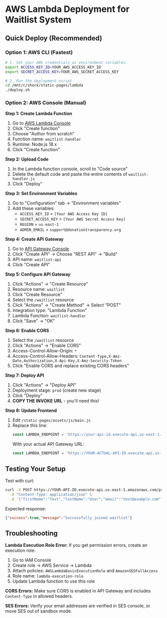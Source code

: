 # AWS Lambda Deployment for Waitlist System

## Quick Deploy (Recommended)

### Option 1: AWS CLI (Fastest)
```bash
# 1. Set your AWS credentials as environment variables
export ACCESS_KEY_ID=YOUR_AWS_ACCESS_KEY_ID
export SECRET_ACCESS_KEY=YOUR_AWS_SECRET_ACCESS_KEY

# 2. Run the deployment script
cd /mnt/c/shock/static-pages/lambda
./deploy.sh
```

### Option 2: AWS Console (Manual)

**Step 1: Create Lambda Function**
1. Go to [AWS Lambda Console](https://console.aws.amazon.com/lambda/)
2. Click "Create function" 
3. Choose "Author from scratch"
4. Function name: `waitlist-handler`
5. Runtime: Node.js 18.x
6. Click "Create function"

**Step 2: Upload Code**
1. In the Lambda function console, scroll to "Code source"
2. Delete the default code and paste the entire contents of `waitlist-handler.js`
3. Click "Deploy"

**Step 3: Set Environment Variables**
1. Go to "Configuration" tab → "Environment variables"
2. Add these variables:
   - `ACCESS_KEY_ID` = `[Your AWS Access Key ID]`
   - `SECRET_ACCESS_KEY` = `[Your AWS Secret Access Key]`
   - `REGION` = `us-east-1`
   - `ADMIN_EMAIL` = `support@donationtransparency.org`

**Step 4: Create API Gateway**
1. Go to [API Gateway Console](https://console.aws.amazon.com/apigateway/)
2. Click "Create API" → Choose "REST API" → "Build"
3. API name: `waitlist-api`
4. Click "Create API"

**Step 5: Configure API Gateway**
1. Click "Actions" → "Create Resource"
2. Resource name: `waitlist`
3. Click "Create Resource"
4. Select the `/waitlist` resource
5. Click "Actions" → "Create Method" → Select "POST"
6. Integration type: "Lambda Function"
7. Lambda Function: `waitlist-handler`
8. Click "Save" → "OK"

**Step 6: Enable CORS**
1. Select the `/waitlist` resource
2. Click "Actions" → "Enable CORS"
3. Access-Control-Allow-Origin: `*`
4. Access-Control-Allow-Headers: `Content-Type,X-Amz-Date,Authorization,X-Api-Key,X-Amz-Security-Token`
5. Click "Enable CORS and replace existing CORS headers"

**Step 7: Deploy API**
1. Click "Actions" → "Deploy API"
2. Deployment stage: `prod` (create new stage)
3. Click "Deploy"
4. **COPY THE INVOKE URL** - you'll need this!

**Step 8: Update Frontend**
1. Edit `/static-pages/assets/js/main.js`
2. Replace this line:
   ```javascript
   const LAMBDA_ENDPOINT = 'https://your-api-id.execute-api.us-east-1.amazonaws.com/prod/waitlist';
   ```
   With your actual API Gateway URL:
   ```javascript
   const LAMBDA_ENDPOINT = 'https://YOUR-ACTUAL-API-ID.execute-api.us-east-1.amazonaws.com/prod/waitlist';
   ```

## Testing Your Setup

Test with curl:
```bash
curl -X POST https://YOUR-API-ID.execute-api.us-east-1.amazonaws.com/prod/waitlist \
  -H "Content-Type: application/json" \
  -d '{"firstName":"Test","lastName":"User","email":"test@example.com","organizationType":"individual-fundraiser"}'
```

Expected response:
```json
{"success":true,"message":"Successfully joined waitlist"}
```

## Troubleshooting

**Lambda Execution Role Error:**
If you get permission errors, create an execution role:
1. Go to IAM Console
2. Create role → AWS Service → Lambda
3. Attach policies: `AWSLambdaBasicExecutionRole` and `AmazonSESFullAccess`
4. Role name: `lambda-execution-role`
5. Update Lambda function to use this role

**CORS Errors:**
Make sure CORS is enabled in API Gateway and includes `Content-Type` in allowed headers.

**SES Errors:**
Verify your email addresses are verified in SES console, or move SES out of sandbox mode.